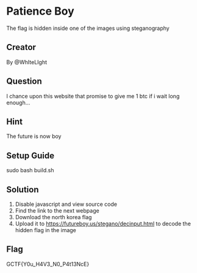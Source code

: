 # Patience Boy
 The flag is hidden inside one of the images using steganography
## Creator
By @WhIteLIght

## Question
I chance upon this website that promise to give me 1 btc if i wait long enough...

## Hint
The future is now boy

## Setup Guide
sudo bash build.sh

## Solution
1) Disable javascript and view source code
2) Find the link to the next webpage
3) Download the north korea flag
4) Upload it to https://futureboy.us/stegano/decinput.html to decode the hidden flag in the image

## Flag
GCTF{Y0u_H4V3_N0_P4t13NcE}


